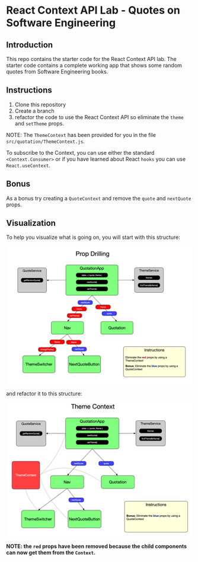 # React Context API Lab - Quotes on Software Engineering

## Introduction

This repo contains the starter code for the React Context API lab. The starter code contains a complete working app that shows some random quotes from Software Engineering books.

## Instructions

1. Clone this repository
2. Create a branch
3. refactor the code to use the React Context API so eliminate the `theme` and `setTheme` props.

NOTE: The `ThemeContext` has been provided for you in the file `src/quotation/ThemeContext.js`.

To subscribe to the Context, you can use either the standard `<Context.Consumer>` or if you have learned about React `hooks` you can use `React.useContext`.

## Bonus

As a bonus try creating a `QuoteContext` and remove the `quote` and `nextQuote` props.

## Visualization

To help you visualize what is going on, you will start with this structure:

![Prop Drilling](prop-drilling.png)


and refactor it to this structure:

![Context](context.png)

**NOTE: the `red` props have been removed because the child components can now get them from the `Context`.**

